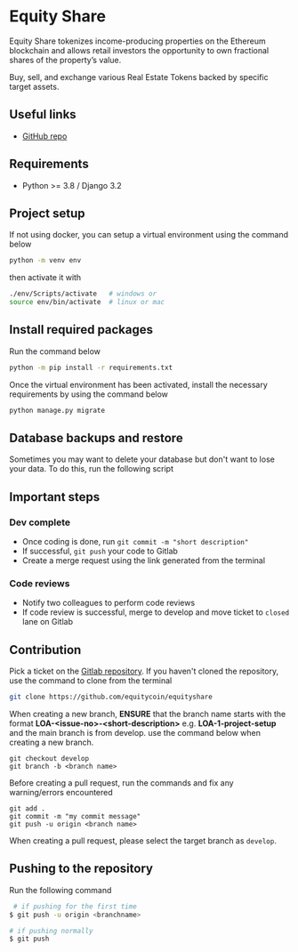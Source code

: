 # Equity Share

Equity Share tokenizes income-producing properties on the Ethereum blockchain and allows retail investors the opportunity to own fractional shares of the property’s value.

Buy, sell, and exchange various Real Estate Tokens backed by specific target assets.


## Useful links

- [GitHub repo](https://github.com/equitycoin/equityshare)

## Requirements

- Python >= 3.8 / Django 3.2

## Project setup

If not using docker, you can setup a virtual environment using the command below

```sh
python -m venv env
```

then activate it with

```sh
./env/Scripts/activate   # windows or
source env/bin/activate  # linux or mac
```

## Install required packages

Run the command below

```sh
python -m pip install -r requirements.txt
```

Once the virtual environment has been activated, install the necessary requirements by using the command below

```sh
python manage.py migrate
```

## Database backups and restore

Sometimes you may want to delete your database but don't want to lose your data. To do this, run the following script



## Important steps


### Dev complete

- Once coding is done, run `git commit -m "short description"`
- If successful, `git push` your code to Gitlab
- Create a merge request using the link generated from the terminal

### Code reviews

- Notify two colleagues to perform code reviews
- If code review is successful, merge to develop and move ticket to `closed` lane on Gitlab

## Contribution

Pick a ticket on the [Gitlab repository](https://github.com/equitycoin/equityshare). If you haven't cloned the repository, use the command to clone from the terminal

```sh
git clone https://github.com/equitycoin/equityshare
```

When creating a new branch, **ENSURE** that the branch name starts with the format **LOA-&lt;issue-no&gt;-&lt;short-description&gt;** e.g. **LOA-1-project-setup** and the main branch is from develop. use the command below when creating a new branch.

```
git checkout develop
git branch -b <branch name>
```

Before creating a pull request, run the commands and fix any warning/errors encountered

```
git add .
git commit -m "my commit message"
git push -u origin <branch name>
```

When creating a pull request, please select the target branch as `develop`.



## Pushing to the repository

Run the following command

```sh
 # if pushing for the first time
$ git push -u origin <branchname>

# if pushing normally
$ git push
```
